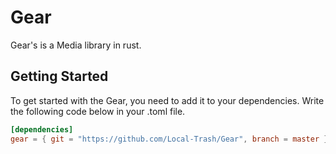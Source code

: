 # Gear
Gear's is a Media library in rust. 

## Getting Started
To get started with the Gear, you need to add it to your dependencies. Write the following code below in your .toml file.
```toml
[dependencies]
gear = { git = "https://github.com/Local-Trash/Gear", branch = master }
```
